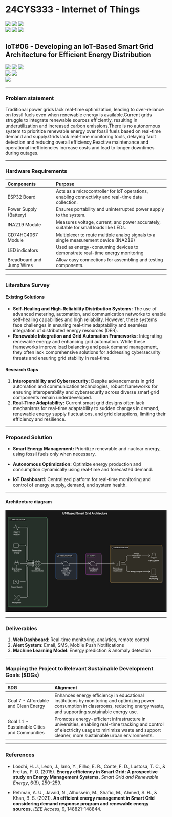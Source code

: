 # 24CYS333 - Internet of Things
![](https://img.shields.io/badge/Batch-22CYS-lightgreen) ![](https://img.shields.io/badge/UG-blue) ![](https://img.shields.io/badge/Subject-IoT-blue)
<br/>
![](https://img.shields.io/badge/Lecture-2-orange) ![](https://img.shields.io/badge/Practical-3-orange) ![](https://img.shields.io/badge/Credits-3-orange) <br/>

## IoT#06 - Developing an IoT-Based Smart Grid Architecture for Efficient Energy Distribution
![](https://img.shields.io/badge/Member-Arul_Sujith_S-gold)  ![](https://img.shields.io/badge/Member-Hemadhri_P_C-gold)  ![](https://img.shields.io/badge/Member-Akshit_Singh-gold) <br/> 
![](https://img.shields.io/badge/SDG-7-darkgreen) ![](https://img.shields.io/badge/SDG-11-darkgreen) <br/>
![](https://img.shields.io/badge/Reviewed-23rd_Jan_2025-brown)

---

### Problem statement

Traditional power grids lack real-time optimization, leading to over-reliance on fossil fuels even when renewable energy is available.Current grids struggle to integrate renewable sources efficiently, resulting in underutilization and increased carbon emissions.There is no autonomous system to prioritize renewable energy over fossil fuels based on real-time demand and supply.Grids lack real-time monitoring tools, delaying fault detection and reducing overall efficiency.Reactive maintenance and operational inefficiencies increase costs and lead to longer downtimes during outages.

---

### Hardware Requirements

| Components               | Purpose                                                                                          |
|:-------------------------|:-------------------------------------------------------------------------------------------------|
| ESP32 Board                | Acts as a microcontroller for IoT operations, enabling connectivity and real-time data collection. |
| Power Supply (Battery)     | Ensures portability and uninterrupted power supply to the system.                                |
| INA219 Module              | Measures voltage, current, and power accurately, suitable for small loads like LEDs.             |
| CD74HC4067 Module          | Multiplexer to route multiple analog signals to a single measurement device (INA219) |
| LED indicators             | Used as energy-consuming devices to demonstrate real-time energy monitoring |
| Breadboard and Jump Wires  | Allow easy connections for assembling and testing components.                                    |
---

### Literature Survey  

#### Existing Solutions  
- **Self-Healing and High-Reliability Distribution Systems:** The use of advanced metering, automation, and communication networks to enable self-healing capabilities and high reliability. However, these systems face challenges in ensuring real-time adaptability and seamless integration of distributed energy resources (DER).
- **Renewable Integration and Grid Automation Frameworks:** Integrating renewable energy and enhancing grid automation. While these frameworks improve load balancing and peak demand management, they often lack comprehensive solutions for addressing cybersecurity threats and ensuring grid stability in real-time.  

#### Research Gaps  
1. **Interoperability and Cybersecurity:** Despite advancements in grid automation and communication technologies, robust frameworks for ensuring interoperability and cybersecurity across diverse smart grid components remain underdeveloped. 
2. **Real-Time Adaptability:** Current smart grid designs often lack mechanisms for real-time adaptability to sudden changes in demand, renewable energy supply fluctuations, and grid disruptions, limiting their efficiency and resilience.
   
---

### Proposed Solution
- **Smart Energy Management:** Prioritize renewable and nuclear energy, using fossil fuels only when necessary.

- **Autonomous Optimization:** Optimize energy production and consumption dynamically using real-time and forecasted demand.

- **IoT Dashboard:** Centralized platform for real-time monitoring and control of energy supply, demand, and system health.

---


#### Architecture diagram
<img alt="Original" src="https://github.com/Amrita-TIFAC-Cyber-Blockchain/24CYS333-Internet-of-Things/blob/main/Assets/Projects/IoT06/diagram.png">

---

### Deliverables
1. **Web Dashboard**: Real-time monitoring, analytics, remote control
2. **Alert System**: Email, SMS, Mobile Push Notifications
3. **Machine Learning Model**: Energy prediction & anomaly detection

---


### Mapping the Project to Relevant Sustainable Development Goals (SDGs) 
| SDG                                      | Alignment                                                                                                                                                 |
|:-----------------------------------------|:----------------------------------------------------------------------------------------------------------------------------------------------------------|
| Goal 7 - Affordable and Clean Energy | Enhances energy efficiency in educational institutions by monitoring and optimizing power consumption in classrooms, reducing energy waste, and supporting sustainable energy use.     |
| Goal 11 - Sustainable Cities and Communities     | Promotes energy-efficient infrastructure in universities, enabling real-time tracking and control of electricity usage to minimize waste and support cleaner, more sustainable urban environments.      |

---

### References  
- Loschi, H. J., Leon, J., Iano, Y., Filho, E. R., Conte, F. D., Lustosa, T. C., & Freitas, P. O. (2015). **Energy efficiency in Smart Grid: A prospective study on Energy Management Systems.** _Smart Grid and Renewable Energy_, 6(8), 250–259.


- Rehman, A. U., Javaid, N., Alhussein, M., Shafiq, M., Ahmed, S. H., & Khan, B. S. (2021). **An efficient energy management in Smart Grid considering demand response program and renewable energy sources.** _IEEE Access_, 9, 148821–148844.







